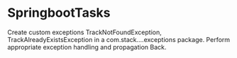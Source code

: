 # SpringbootTasks

Create custom exceptions TrackNotFoundException, TrackAlreadyExistsException in a
com.stack....exceptions package. Perform appropriate exception handling and propagation
Back.
